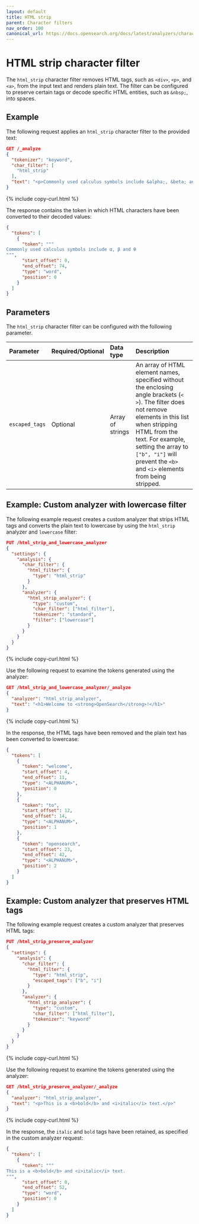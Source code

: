 ```yaml
---
layout: default
title: HTML strip
parent: Character filters
nav_order: 100
canonical_url: https://docs.opensearch.org/docs/latest/analyzers/character-filters/html-character-filter/
---
```


# HTML strip character filter

The `html_strip` character filter removes HTML tags, such as `<div>`, `<p>`, and `<a>`, from the input text and renders plain text. The filter can be configured to preserve certain tags or decode specific HTML entities, such as `&nbsp;`, into spaces.

## Example

The following request applies an `html_strip` character filter to the provided text:

```json
GET /_analyze
{
  "tokenizer": "keyword",
  "char_filter": [
    "html_strip"
  ],
  "text": "<p>Commonly used calculus symbols include &alpha;, &beta; and &theta; </p>"
}
```
{% include copy-curl.html %}

The response contains the token in which HTML characters have been converted to their decoded values:

```json
{
  "tokens": [
    {
      "token": """
Commonly used calculus symbols include α, β and θ 
""",
      "start_offset": 0,
      "end_offset": 74,
      "type": "word",
      "position": 0
    }
  ]
}
```

## Parameters

The `html_strip` character filter can be configured with the following parameter.

| Parameter       | Required/Optional | Data type | Description    |
|:---|:---|:---|:---|
| `escaped_tags` | Optional | Array of strings | An array of HTML element names, specified without the enclosing angle brackets (`< >`). The filter does not remove elements in this list when stripping HTML from the text. For example, setting the array to `["b", "i"]` will prevent the `<b>` and `<i>` elements from being stripped.|

## Example: Custom analyzer with lowercase filter

The following example request creates a custom analyzer that strips HTML tags and converts the plain text to lowercase by using the `html_strip` analyzer and `lowercase` filter:

```json
PUT /html_strip_and_lowercase_analyzer
{
  "settings": {
    "analysis": {
      "char_filter": {
        "html_filter": {
          "type": "html_strip"
        }
      },
      "analyzer": {
        "html_strip_analyzer": {
          "type": "custom",
          "char_filter": ["html_filter"],
          "tokenizer": "standard",
          "filter": ["lowercase"]
        }
      }
    }
  }
}
```
{% include copy-curl.html %}

Use the following request to examine the tokens generated using the analyzer:

```json
GET /html_strip_and_lowercase_analyzer/_analyze
{
  "analyzer": "html_strip_analyzer",
  "text": "<h1>Welcome to <strong>OpenSearch</strong>!</h1>"
}
```
{% include copy-curl.html %}

In the response, the HTML tags have been removed and the plain text has been converted to lowercase:

```json
{
  "tokens": [
    {
      "token": "welcome",
      "start_offset": 4,
      "end_offset": 11,
      "type": "<ALPHANUM>",
      "position": 0
    },
    {
      "token": "to",
      "start_offset": 12,
      "end_offset": 14,
      "type": "<ALPHANUM>",
      "position": 1
    },
    {
      "token": "opensearch",
      "start_offset": 23,
      "end_offset": 42,
      "type": "<ALPHANUM>",
      "position": 2
    }
  ]
}
```

## Example: Custom analyzer that preserves HTML tags

The following example request creates a custom analyzer that preserves HTML tags:

```json
PUT /html_strip_preserve_analyzer
{
  "settings": {
    "analysis": {
      "char_filter": {
        "html_filter": {
          "type": "html_strip",
          "escaped_tags": ["b", "i"]
        }
      },
      "analyzer": {
        "html_strip_analyzer": {
          "type": "custom",
          "char_filter": ["html_filter"],
          "tokenizer": "keyword"
        }
      }
    }
  }
}
```
{% include copy-curl.html %}

Use the following request to examine the tokens generated using the analyzer:

```json
GET /html_strip_preserve_analyzer/_analyze
{
  "analyzer": "html_strip_analyzer",
  "text": "<p>This is a <b>bold</b> and <i>italic</i> text.</p>"
}
```
{% include copy-curl.html %}

In the response, the `italic` and `bold` tags have been retained, as specified in the custom analyzer request:

```json
{
  "tokens": [
    {
      "token": """
This is a <b>bold</b> and <i>italic</i> text.
""",
      "start_offset": 0,
      "end_offset": 52,
      "type": "word",
      "position": 0
    }
  ]
}
```
